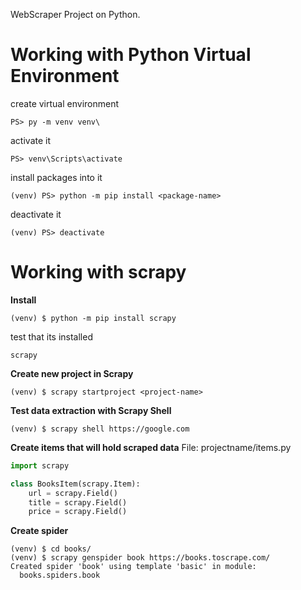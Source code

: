 WebScraper Project on Python.

# Working with Python Virtual Environment
create virtual environment
```
PS> py -m venv venv\
```

activate it
```
PS> venv\Scripts\activate
```

install packages into it
```
(venv) PS> python -m pip install <package-name>
```

deactivate it
```
(venv) PS> deactivate
```

# Working with scrapy
**Install**
```
(venv) $ python -m pip install scrapy
```
test that its installed 
```
scrapy 
```
**Create new project in Scrapy**
```
(venv) $ scrapy startproject <project-name>
```
**Test data extraction with Scrapy Shell**
```
(venv) $ scrapy shell https://google.com
```

**Create items that will hold scraped data**
File: projectname/items.py
```Python
import scrapy

class BooksItem(scrapy.Item):
    url = scrapy.Field()
    title = scrapy.Field()
    price = scrapy.Field()
```
**Create spider**
```
(venv) $ cd books/
(venv) $ scrapy genspider book https://books.toscrape.com/
Created spider 'book' using template 'basic' in module:
  books.spiders.book
```